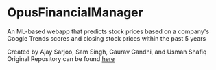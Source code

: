 # OpusFinancialManager
An ML-based webapp that predicts stock prices based on a company's Google Trends scores and closing stock prices within the past 5 years

Created by Ajay Sarjoo, Sam Singh, Gaurav Gandhi, and Usman Shafiq  
Original Repository can be found [here](https://github.com/gandhi-21/SBUHacks/tree/ajayedits)
